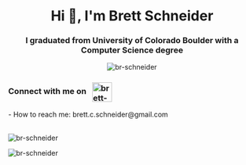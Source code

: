 <h1 align="center">Hi 👋, I'm Brett Schneider</h1>
<h3 align="center">I graduated from University of Colorado Boulder with a Computer Science degree</h3>

<p align="center"> 
  <img src="https://komarev.com/ghpvc/?username=br-schneider&label=Profile%20views&color=0e75b6&style=flat" alt="br-schneider"/> 
</p>

<h3 align="left">Connect with me on &nbsp; 
    <a href="https://www.linkedin.com/in/brett-schneider-08247b123/" target="blank">
      <img align="center" style="display: inline;" src="https://cdn.jsdelivr.net/npm/simple-icons@3.0.1/icons/linkedin.svg" alt="brett-schneider-08247b123" height="40" width="40" />
    </a>
</h3>
- How to reach me: brett.c.schneider@gmail.com
<br/>
<br/>

<p><img align="center" src="https://github-readme-stats.vercel.app/api?username=br-schneider&show_icons=true&locale=en" alt="br-schneider" /></p>

<p><img align="center" src="https://github-readme-streak-stats.herokuapp.com/?user=br-schneider&" alt="br-schneider" /></p>
